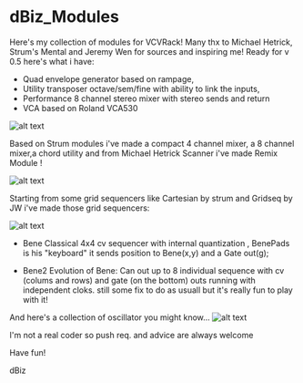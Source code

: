 # dBiz_Modules

Here's my collection of modules for VCVRack! 
Many thx to Michael Hetrick, Strum's Mental and Jeremy Wen for sources and inspiring me!
Ready for v 0.5 here's what i have:

- Quad envelope generator based on rampage,
- Utility transposer octave/sem/fine with ability to link the inputs,
- Performance 8 channel stereo mixer with stereo sends and return
- VCA based on Roland VCA530

![alt text](https://github.com/dBiz/VCVRack_Modules/blob/master/screenshot/Utils.jpg)

Based on Strum modules i've made a compact 4 channel mixer, a 8 channel mixer,a chord utility and from Michael Hetrick Scanner i've made Remix Module !

![alt text](https://github.com/dBiz/VCVRack_Modules/blob/master/screenshot/Updates.jpg)

Starting from some grid sequencers like Cartesian by strum and Gridseq by JW i've made those grid sequencers:

![alt text](https://github.com/dBiz/VCVRack_Modules/blob/master/screenshot/Seq.jpg)
- Bene
Classical 4x4 cv sequencer with internal quantization , 
  BenePads is his "keyboard" it sends position to Bene(x,y) and a Gate out(g);

- Bene2
 Evolution of Bene: Can out up to 8 individual sequence with cv (colums and rows) and gate (on the bottom) outs running with independent cloks. still some fix to do as usuall but it's really fun to play with it!

And here's a collection of oscillator you might know...
![alt text](https://github.com/dBiz/VCVRack_Modules/blob/master/screenshot/OSC.jpg)




I'm not a real coder so push req. and advice are always welcome

Have fun!

dBiz
